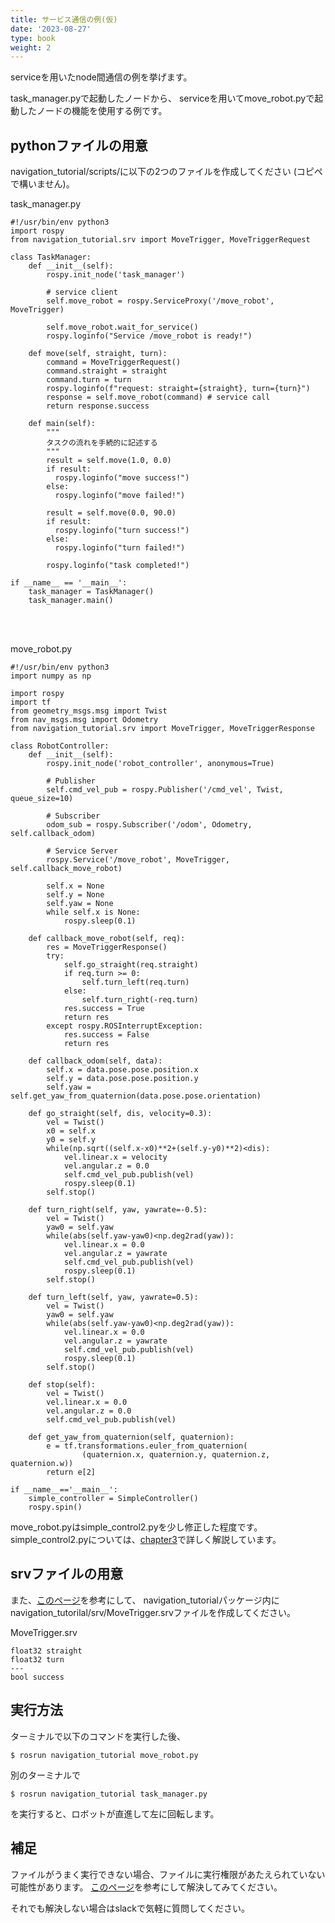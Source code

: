 ```yaml
---
title: サービス通信の例(仮)
date: '2023-08-27'
type: book
weight: 2
---
```

serviceを用いたnode間通信の例を挙げます。

task_manager.pyで起動したノードから、
serviceを用いてmove_robot.pyで起動したノードの機能を使用する例です。


## pythonファイルの用意
navigation_tutorial/scripts/に以下の2つのファイルを作成してください
(コピペで構いません)。

task_manager.py
```
#!/usr/bin/env python3
import rospy
from navigation_tutorial.srv import MoveTrigger, MoveTriggerRequest

class TaskManager:
    def __init__(self):
        rospy.init_node('task_manager')

        # service client
        self.move_robot = rospy.ServiceProxy('/move_robot', MoveTrigger)

        self.move_robot.wait_for_service()
        rospy.loginfo("Service /move_robot is ready!")

    def move(self, straight, turn):
        command = MoveTriggerRequest()
        command.straight = straight
        command.turn = turn
        rospy.loginfo(f"request: straight={straight}, turn={turn}")
        response = self.move_robot(command) # service call
        return response.success

    def main(self):
        """
        タスクの流れを手続的に記述する
        """
        result = self.move(1.0, 0.0)
        if result:
          rospy.loginfo("move success!")
        else:
          rospy.loginfo("move failed!")
        
        result = self.move(0.0, 90.0)
        if result:
          rospy.loginfo("turn success!")
        else:
          rospy.loginfo("turn failed!")

        rospy.loginfo("task completed!")

if __name__ == '__main__':
    task_manager = TaskManager()
    task_manager.main()

```
<br>
<br>

move_robot.py
```
#!/usr/bin/env python3
import numpy as np

import rospy
import tf
from geometry_msgs.msg import Twist
from nav_msgs.msg import Odometry
from navigation_tutorial.srv import MoveTrigger, MoveTriggerResponse

class RobotController:
    def __init__(self):
        rospy.init_node('robot_controller', anonymous=True)
        
        # Publisher
        self.cmd_vel_pub = rospy.Publisher('/cmd_vel', Twist, queue_size=10)

        # Subscriber
        odom_sub = rospy.Subscriber('/odom', Odometry, self.callback_odom)

        # Service Server
        rospy.Service('/move_robot', MoveTrigger, self.callback_move_robot)

        self.x = None
        self.y = None
        self.yaw = None
        while self.x is None:
            rospy.sleep(0.1)

    def callback_move_robot(self, req):
        res = MoveTriggerResponse()
        try:
            self.go_straight(req.straight)
            if req.turn >= 0:
                self.turn_left(req.turn)
            else:
                self.turn_right(-req.turn)
            res.success = True
            return res
        except rospy.ROSInterruptException:
            res.success = False
            return res

    def callback_odom(self, data):
        self.x = data.pose.pose.position.x
        self.y = data.pose.pose.position.y
        self.yaw = self.get_yaw_from_quaternion(data.pose.pose.orientation)

    def go_straight(self, dis, velocity=0.3):
        vel = Twist()
        x0 = self.x
        y0 = self.y
        while(np.sqrt((self.x-x0)**2+(self.y-y0)**2)<dis):
            vel.linear.x = velocity
            vel.angular.z = 0.0
            self.cmd_vel_pub.publish(vel)
            rospy.sleep(0.1)
        self.stop()

    def turn_right(self, yaw, yawrate=-0.5):
        vel = Twist()
        yaw0 = self.yaw
        while(abs(self.yaw-yaw0)<np.deg2rad(yaw)):
            vel.linear.x = 0.0
            vel.angular.z = yawrate
            self.cmd_vel_pub.publish(vel)
            rospy.sleep(0.1)
        self.stop()

    def turn_left(self, yaw, yawrate=0.5):
        vel = Twist()
        yaw0 = self.yaw
        while(abs(self.yaw-yaw0)<np.deg2rad(yaw)):
            vel.linear.x = 0.0
            vel.angular.z = yawrate
            self.cmd_vel_pub.publish(vel)
            rospy.sleep(0.1)
        self.stop()

    def stop(self):
        vel = Twist()
        vel.linear.x = 0.0
        vel.angular.z = 0.0
        self.cmd_vel_pub.publish(vel)

    def get_yaw_from_quaternion(self, quaternion):
        e = tf.transformations.euler_from_quaternion(
                (quaternion.x, quaternion.y, quaternion.z, quaternion.w))
        return e[2]

if __name__=='__main__':
    simple_controller = SimpleController()
    rospy.spin()

```
move_robot.pyはsimple_control2.pyを少し修正した程度です。
simple_control2.pyについては、[chapter3](../../chap3/sensing2)で詳しく解説しています。

## srvファイルの用意
また、[このページ](https://note.com/npaka/n/n3e90d24bd38b)を参考にして、
navigation_tutorialパッケージ内に
navigation_tutorilal/srv/MoveTrigger.srvファイルを作成してください。

MoveTrigger.srv
```
float32 straight
float32 turn
---
bool success
```

## 実行方法
ターミナルで以下のコマンドを実行した後、
```
$ rosrun navigation_tutorial move_robot.py
```

別のターミナルで
```
$ rosrun navigation_tutorial task_manager.py
```
を実行すると、ロボットが直進して左に回転します。

## 補足
ファイルがうまく実行できない場合、ファイルに実行権限があたえられていない可能性があります。
[このページ](https://qiita.com/shisama/items/5f4c4fa768642aad9e06)を参考にして解決してみてください。

それでも解決しない場合はslackで気軽に質問してください。
